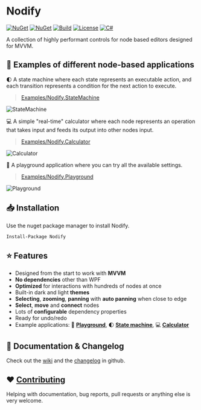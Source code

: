 
# Nodify
[![NuGet](https://img.shields.io/nuget/v/Nodify?style=for-the-badge&logo=nuget&label=release)](https://www.nuget.org/packages/Nodify/)
[![NuGet](https://img.shields.io/nuget/dt/Nodify?label=downloads&style=for-the-badge&logo=nuget)](https://www.nuget.org/packages/Nodify)
[![Build](https://img.shields.io/github/workflow/status/miroiu/nodify/Build?style=for-the-badge&logo=.net)](https://github.com/miroiu/nodify/actions)
[![License](https://img.shields.io/github/license/miroiu/nodify?style=for-the-badge)](https://github.com/miroiu/nodify/blob/master/LICENSE)
[![C#](https://img.shields.io/static/v1?label=docs&message=WIP&color=orange&style=for-the-badge)](https://github.com/miroiu/nodify/wiki)

 A collection of highly performant controls for node based editors designed for MVVM.

## 🚀 Examples of different node-based applications

🌓 A state machine where each state represents an executable action, and each transition represents a condition for the next action to execute.

> [Examples/Nodify.StateMachine](Examples/Nodify.StateMachine)

![StateMachine](https://i.imgur.com/nVKV5ly.gif)

💻 A simple "real-time" calculator where each node represents an operation that takes input and feeds its output into other nodes input.

> [Examples/Nodify.Calculator](Examples/Nodify.Calculator)

![Calculator](https://i.imgur.com/jonrZAq.gif)

🎨 A playground application where you can try all the available settings.

> [Examples/Nodify.Playground](Examples/Nodify.Playground)

![Playground](https://i.imgur.com/aqrUpuP.gif)

## 📥 Installation
Use the nuget package manager to install Nodify.

```
Install-Package Nodify
```

## ⭐️ Features
 
 - Designed from the start to work with **MVVM**
 - **No dependencies** other than WPF
 - **Optimized** for interactions with hundreds of nodes at once
 - Built-in dark and light **themes**
 - **Selecting**, **zooming**, **panning** with **auto panning** when close to edge
 - **Select**, **move** and **connect** nodes
 - Lots of **configurable** dependency properties
 - Ready for undo/redo
 - Example applications: 🎨 [**Playground**](Examples/Nodify.Playground), 🌓 [**State machine**](Examples/Nodify.StateMachine), 💻 [**Calculator**](Examples/Nodify.Calculator)
 
## 📝 Documentation & Changelog

Check out the [wiki](https://github.com/miroiu/nodify/wiki) and the [changelog](CHANGELOG.md) in github.

## ❤️ [Contributing](CONTRIBUTING.md)

Helping with documentation, bug reports, pull requests or anything else is very welcome. 
